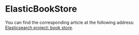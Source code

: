 # ElasticBookStore

You can find the corresponding article at the following address:
[Elasticsearch project: book store](https://enzonunziata.com/article/elasticsearch-project-book-store).
